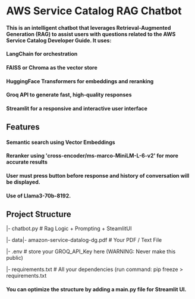 # AWS Service Catalog RAG Chatbot
#### This is an intelligent chatbot that leverages Retrieval-Augmented Generation (RAG) to assist users with questions related to the AWS Service Catalog Developer Guide. It uses:
#### LangChain for orchestration
#### FAISS or Chroma as the vector store
#### HuggingFace Transformers for embeddings and reranking
#### Groq API to generate fast, high-quality responses
#### Streamlit for a responsive and interactive user interface

## Features
#### Semantic search using Vector Embeddings
#### Reranker using 'cross-encoder/ms-marco-MiniLM-L-6-v2' for more accurate results
#### User must press button before response and history of conversation will be displayed.
#### Use of Llama3-70b-8192.

## Project Structure
|- chatbot.py                          # Rag Logic + Prompting + SteamlitUI

|- data|- amazon-service-datalog-dg.pdf   # Your PDF / Text File

|- .env                                # store your GROQ_API_Key here (WARNING: Never make this public)

|- requirements.txt                    # All your dependencies (run command: pip freeze > requirements.txt
#### You can optimize the structure by adding a main.py file for Streamlit UI.
